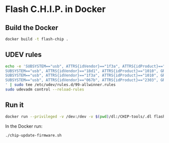 # Flash C.H.I.P. in Docker

## Build the Docker

```sh
docker build -t flash-chip .
```

## UDEV rules

```sh
echo -e 'SUBSYSTEM=="usb", ATTRS{idVendor}=="1f3a", ATTRS{idProduct}=="efe8", GROUP="plugdev", MODE="0660" SYMLINK+="usb-chip"
SUBSYSTEM=="usb", ATTRS{idVendor}=="18d1", ATTRS{idProduct}=="1010", GROUP="plugdev", MODE="0660" SYMLINK+="usb-chip-fastboot"
SUBSYSTEM=="usb", ATTRS{idVendor}=="1f3a", ATTRS{idProduct}=="1010", GROUP="plugdev", MODE="0660" SYMLINK+="usb-chip-fastboot"
SUBSYSTEM=="usb", ATTRS{idVendor}=="067b", ATTRS{idProduct}=="2303", GROUP="plugdev", MODE="0660" SYMLINK+="usb-serial-adapter"
' | sudo tee /etc/udev/rules.d/99-allwinner.rules
sudo udevadm control --reload-rules
```

## Run it

```sh
docker run --privileged -v /dev:/dev -v $(pwd)/dl:/CHIP-tools/.dl flash-chip
```

In the Docker run:

```sh
./chip-update-firmware.sh
```
